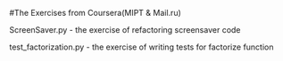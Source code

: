 #The Exercises from Coursera(MIPT & Mail.ru)

ScreenSaver.py - the exercise of refactoring screensaver code

test_factorization.py - the exercise of writing tests for factorize function


